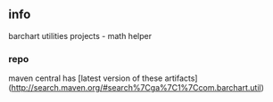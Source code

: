 <!--

    Copyright (C) 2011-2012 Barchart, Inc. <http://www.barchart.com/>

    All rights reserved. Licensed under the OSI BSD License.

    http://www.opensource.org/licenses/bsd-license.php

-->
## info

barchart utilities projects - math helper

### repo

maven central has
[latest version of these artifacts]
(http://search.maven.org/#search%7Cga%7C1%7Ccom.barchart.util)
